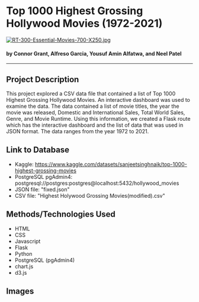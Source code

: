 # Top 1000 Highest Grossing Hollywood Movies (1972-2021) 
[![RT-300-Essential-Movies-700-X250.jpg](https://i.postimg.cc/FzH0F8Gz/RT-300-Essential-Movies-700-X250.jpg)](https://postimg.cc/62F8YHkx)
#### by Connor Grant, Alfreso Garcia, Yousuf Amin Alfatwa, and Neel Patel
<hr>

## Project Description 
This project explored a CSV data file that contained a list of Top 1000 Highest Grossing Hollywood Movies. An interactive dashboard was used to examine the data. The data contained a list of movie titles, the year the movie was released, Domestic and International Sales, Total World Sales, Genre, and Movie Runtime. Using this information, we created a Flask route which has the interactive dashboard and the list of data that was used in JSON format. The data ranges from the year 1972 to 2021.

## Link to Database 
  - Kaggle: https://www.kaggle.com/datasets/sanjeetsinghnaik/top-1000-highest-grossing-movies
  - PostgreSQL pgAdmin4: postgresql://postgres:postgres@localhost:5432/hollywood_movies
  - JSON file: "fixed.json"
  - CSV file: "Highest Holywood Grossing Movies(modified).csv"

## Methods/Technologies Used
  - HTML
  - CSS
  - Javascript
  - Flask
  - Python
  - PostgreSQL (pgAdmin4)
  - chart.js
  - d3.js

## Images
